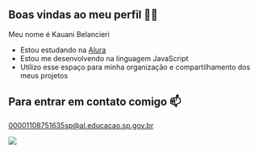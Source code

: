 ## Boas vindas ao meu perfil 🦋💕
Meu nome é Kauani Belancieri
- Estou estudando na [Alura](https://www.alura.com.br)
- Estou me desenvolvendo na linguagem JavaScript
- Utilizo esse espaço para minha organização e compartilhamento dos meus projetos

## Para entrar em contato comigo 📫
00001108751635sp@al.educacao.sp.gov.br

![]([https://media1.tenor.com/m/9JxeBmze3PcAAAAd/cat-night.gif](https://media1.tenor.com/m/9JxeBmze3PcAAAAd/cat-night.gif))
